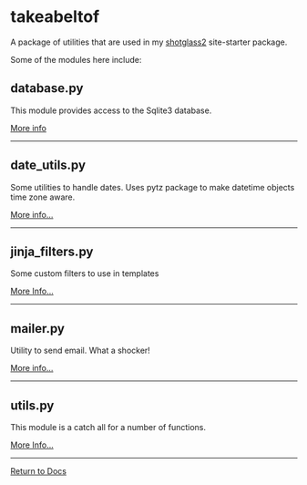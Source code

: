 # takeabeltof

A package of utilities that are used in my [shotglass2](https://github.com/wleddy/shotglass2/) site-starter package.

Some of the modules here include:

## database.py

This module provides access to the Sqlite3 database.

[More info](/docs/takeabeltof/database.md)

---
## date_utils.py

Some utilities to handle dates. Uses pytz package to make datetime objects time zone aware.

[More info...](/docs/takeabeltof/date_utils.md)

---
## jinja_filters.py

Some custom filters to use in templates

[More Info...](/docs/takeabeltof/jinja_filters.md)

---
## mailer.py

Utility to send email. What a shocker!

[More info...](/docs/takeabeltof/mailer.md)

---
## utils.py

This module is a catch all for a number of functions.

[More Info...](/docs/takeabeltof/utils.md)

---
[Return to Docs](/docs/)


